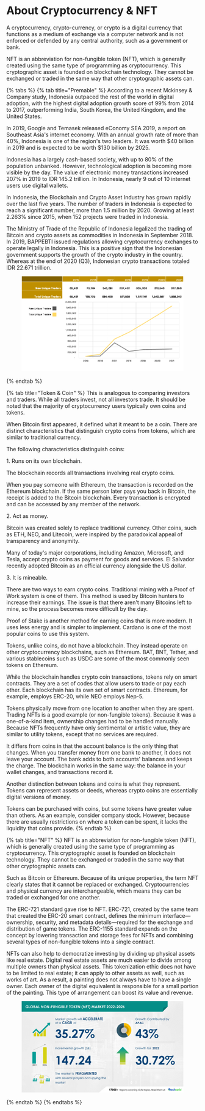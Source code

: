# About Cryptocurrency & NFT

A cryptocurrency, crypto-currency, or crypto is a digital currency that functions as a medium of exchange via a computer network and is not enforced or defended by any central authority, such as a government or bank.

NFT is an abbreviation for non-fungible token (NFT), which is generally created using the same type of programming as cryptocurrency. This cryptographic asset is founded on blockchain technology. They cannot be exchanged or traded in the same way that other cryptographic assets can.

{% tabs %}
{% tab title="Premable" %}
According to a recent Mckinsey & Company study, Indonesia outpaced the rest of the world in digital adoption, with the highest digital adoption growth score of 99% from 2014 to 2017, outperforming India, South Korea, the United Kingdom, and the United States.

In 2019, Google and Temasek released eConomy SEA 2019, a report on Southeast Asia's internet economy. With an annual growth rate of more than 40%, Indonesia is one of the region's two leaders. It was worth $40 billion in 2019 and is expected to be worth $130 billion by 2025.

Indonesia has a largely cash-based society, with up to 80% of the population unbanked. However, technological adoption is becoming more visible by the day. The value of electronic money transactions increased 207% in 2019 to IDR 145.2 trillion. In Indonesia, nearly 9 out of 10 internet users use digital wallets.

In Indonesia, the Blockchain and Crypto Asset Industry has grown rapidly over the last five years. The number of traders in Indonesia is expected to reach a significant number, more than 1.5 million by 2020. Growing at least 2.263% since 2015, when 152 projects were traded in Indonesia.

The Ministry of Trade of the Republic of Indonesia legalized the trading of Bitcoin and crypto assets as commodities in Indonesia in September 2018. In 2019, BAPPEBTI issued regulations allowing cryptocurrency exchanges to operate legally in Indonesia. This is a positive sign that the Indonesian government supports the growth of the crypto industry in the country. Whereas at the end of 2020 (Q3), Indonesian crypto transactions totaled IDR 22.671 trillion.

<figure><img src=".gitbook/assets/grafik nft.png" alt=""><figcaption></figcaption></figure>
{% endtab %}

{% tab title="Token & Coin" %}
This is analogous to comparing investors and traders. While all traders invest, not all investors trade. It should be noted that the majority of cryptocurrency users typically own coins and tokens.

When Bitcoin first appeared, it defined what it meant to be a coin. There are distinct characteristics that distinguish crypto coins from tokens, which are similar to traditional currency.

The following characteristics distinguish coins:

1\. Runs on its own blockchain.

The blockchain records all transactions involving real crypto coins.

When you pay someone with Ethereum, the transaction is recorded on the Ethereum blockchain. If the same person later pays you back in Bitcoin, the receipt is added to the Bitcoin blockchain. Every transaction is encrypted and can be accessed by any member of the network.

2\. Act as money.

Bitcoin was created solely to replace traditional currency. Other coins, such as ETH, NEO, and Litecoin, were inspired by the paradoxical appeal of transparency and anonymity.

Many of today's major corporations, including Amazon, Microsoft, and Tesla, accept crypto coins as payment for goods and services. El Salvador recently adopted Bitcoin as an official currency alongside the US dollar.

3\. It is mineable.

&#x20;

There are two ways to earn crypto coins. Traditional mining with a Proof of Work system is one of them. This method is used by Bitcoin hunters to increase their earnings. The issue is that there aren't many Bitcoins left to mine, so the process becomes more difficult by the day.

Proof of Stake is another method for earning coins that is more modern. It uses less energy and is simpler to implement. Cardano is one of the most popular coins to use this system.

Tokens, unlike coins, do not have a blockchain. They instead operate on other cryptocurrency blockchains, such as Ethereum. BAT, BNT, Tether, and various stablecoins such as USDC are some of the most commonly seen tokens on Ethereum.

While the blockchain handles crypto coin transactions, tokens rely on smart contracts. They are a set of codes that allow users to trade or pay each other. Each blockchain has its own set of smart contracts. Ethereum, for example, employs ERC-20, while NEO employs Nep-5.

Tokens physically move from one location to another when they are spent. Trading NFTs is a good example (or non-fungible tokens). Because it was a one-of-a-kind item, ownership changes had to be handled manually. Because NFTs frequently have only sentimental or artistic value, they are similar to utility tokens, except that no services are required.

It differs from coins in that the account balance is the only thing that changes. When you transfer money from one bank to another, it does not leave your account. The bank adds to both accounts' balances and keeps the charge. The blockchain works in the same way: the balance in your wallet changes, and transactions record it.

Another distinction between tokens and coins is what they represent. Tokens can represent assets or deeds, whereas crypto coins are essentially digital versions of money.

Tokens can be purchased with coins, but some tokens have greater value than others. As an example, consider company stock. However, because there are usually restrictions on where a token can be spent, it lacks the liquidity that coins provide.
{% endtab %}

{% tab title="NFT" %}
NFT is an abbreviation for non-fungible token (NFT), which is generally created using the same type of programming as cryptocurrency. This cryptographic asset is founded on blockchain technology. They cannot be exchanged or traded in the same way that other cryptographic assets can.

Such as Bitcoin or Ethereum. Because of its unique properties, the term NFT clearly states that it cannot be replaced or exchanged. Cryptocurrencies and physical currency are interchangeable, which means they can be traded or exchanged for one another.

The ERC-721 standard gave rise to NFT. ERC-721, created by the same team that created the ERC-20 smart contract, defines the minimum interface—ownership, security, and metadata details—required for the exchange and distribution of game tokens. The ERC-1155 standard expands on the concept by lowering transaction and storage fees for NFTs and combining several types of non-fungible tokens into a single contract.

NFTs can also help to democratize investing by dividing up physical assets like real estate. Digital real estate assets are much easier to divide among multiple owners than physical assets. This tokenization ethic does not have to be limited to real estate; it can apply to other assets as well, such as works of art. As a result, a painting does not always have to have a single owner. Each owner of the digital equivalent is responsible for a small portion of the painting. This type of arrangement can boost its value and revenue.

<figure><img src=".gitbook/assets/Technavio_Non_fungible_Token.jpg" alt=""><figcaption></figcaption></figure>
{% endtab %}
{% endtabs %}
